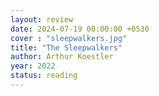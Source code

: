```yaml
---
layout: review
date: 2024-07-19 00:00:00 +0530
cover : "sleepwalkers.jpg"
title: "The Sleepwalkers"
author: Arthur Koestler
year: 2022
status: reading
---
```

